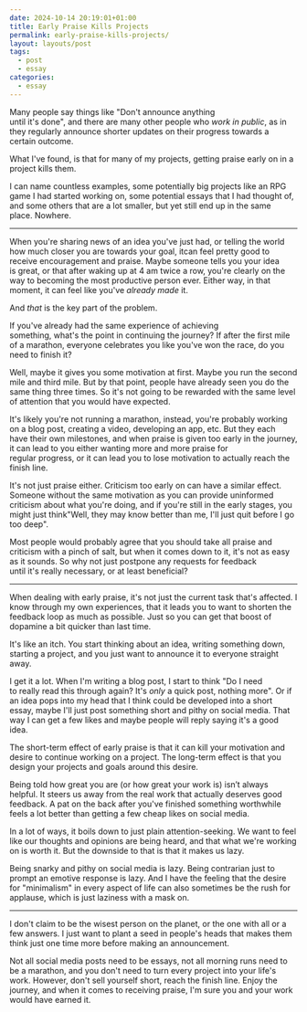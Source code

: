 ```yaml
---
date: 2024-10-14 20:19:01+01:00
title: Early Praise Kills Projects
permalink: early-praise-kills-projects/
layout: layouts/post
tags:
  - post
  - essay
categories:
  - essay
---
```


Many people say things like "Don't announce anything until it's done", and there are many other people who _work in public_, as in they regularly announce shorter updates on their progress towards a certain outcome.

What I've found, is that for many of my projects, getting praise early on in a project kills them.

I can name countless examples, some potentially big projects like an RPG game I had started working on, some potential essays that I had thought of, and some others that are a lot smaller, but yet still end up in the same place. Nowhere.

---

When you're sharing news of an idea you've just had, or telling the world how much closer you are towards your goal, itcan feel pretty good to receive encouragement and praise. Maybe someone tells you your idea is great, or that after waking up at 4 am twice a row, you're clearly on the way to becoming the most productive person ever. Either way, in that moment, it can feel like you've _already made_ it.

And _that_ is the key part of the problem.

If you've already had the same experience of achieving something, what's the point in continuing the journey? If after the first mile of a marathon, everyone celebrates you like you've won the race, do you need to finish it?

Well, maybe it gives you some motivation at first. Maybe you run the second mile and third mile. But by that point, people have already seen you do the same thing three times. So it's not going to be rewarded with the same level of attention that you would have expected.

It's likely you're not running a marathon, instead, you're probably working on a blog post, creating a video, developing an app, etc. But they each have their own milestones, and when praise is given too early in the journey, it can lead to you either wanting more and more praise for regular progress, or it can lead you to lose motivation to actually reach the finish line.

It's not just praise either. Criticism too early on can have a similar effect. Someone without the same motivation as you can provide uninformed criticism about what you're doing, and if you're still in the early stages, you might just think"Well, they may know better than me, I'll just quit before I go too deep".

Most people would probably agree that you should take all praise and criticism with a pinch of salt, but when it comes down to it, it's not as easy as it sounds. So why not just postpone any requests for feedback until it's really necessary, or at least beneficial?

---

When dealing with early praise, it's not just the current task that's affected. I know through my own experiences, that it leads you to want to shorten the feedback loop as much as possible. Just so you can get that boost of dopamine a bit quicker than last time.

It's like an itch. You start thinking about an idea, writing something down, starting a project, and you just want to announce it to everyone straight away.

I get it a lot. When I'm writing a blog post, I start to think "Do I need to really read this through again? It's _only_ a quick post, nothing more". Or if an idea pops into my head that I think could be developed into a short essay, maybe I'll just post something short and pithy on social media. That way I can get a few likes and maybe people will reply saying it's a good idea.

The short-term effect of early praise is that it can kill your motivation and desire to continue working on a project. The long-term effect is that you design your projects and goals around this desire.

Being told how great you are (or how great your work is) isn’t always helpful. It steers us away from the real work that actually deserves good feedback. A pat on the back after you've finished something worthwhile feels a lot better than getting a few cheap likes on social media.

In a lot of ways, it boils down to just plain attention-seeking. We want to feel like our thoughts and opinions are being heard, and that what we're working on is worth it. But the downside to that is that it makes us lazy.

Being snarky and pithy on social media is lazy. Being contrarian just to prompt an emotive response is lazy. And I have the feeling that the desire for "minimalism" in every aspect of life can also sometimes be the rush for applause, which is just laziness with a mask on.

---

I don't claim to be the wisest person on the planet, or the one with all or a few answers. I just want to plant a seed in people's heads that makes them think just one time more before making an announcement. 

Not all social media posts need to be essays, not all morning runs need to be a marathon, and you don't need to turn every project into your life's work. However, don't sell yourself short, reach the finish line. Enjoy the journey, and when it comes to receiving praise, I'm sure you and your work would have earned it.